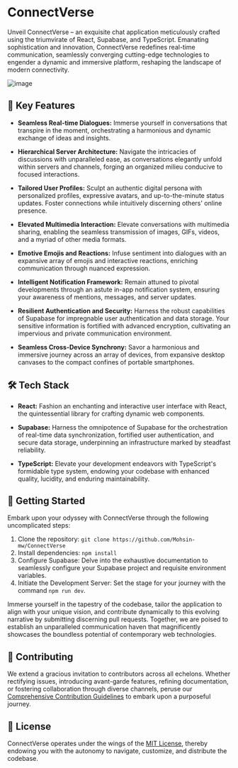 # ConnectVerse

Unveil ConnectVerse – an exquisite chat application meticulously crafted using the triumvirate of React, Supabase, and TypeScript. Emanating sophistication and innovation, ConnectVerse redefines real-time communication, seamlessly converging cutting-edge technologies to engender a dynamic and immersive platform, reshaping the landscape of modern connectivity.

![image](https://github.com/Mohsin-mw/ConnectVerse/assets/122507740/9e4067b9-b170-41b6-a6ed-886a736d9aae)



## 🚀 Key Features

- **Seamless Real-time Dialogues:** Immerse yourself in conversations that transpire in the moment, orchestrating a harmonious and dynamic exchange of ideas and insights.

- **Hierarchical Server Architecture:** Navigate the intricacies of discussions with unparalleled ease, as conversations elegantly unfold within servers and channels, forging an organized milieu conducive to focused interactions.

- **Tailored User Profiles:** Sculpt an authentic digital persona with personalized profiles, expressive avatars, and up-to-the-minute status updates. Foster connections while intuitively discerning others' online presence.

- **Elevated Multimedia Interaction:** Elevate conversations with multimedia sharing, enabling the seamless transmission of images, GIFs, videos, and a myriad of other media formats.

- **Emotive Emojis and Reactions:** Infuse sentiment into dialogues with an expansive array of emojis and interactive reactions, enriching communication through nuanced expression.

- **Intelligent Notification Framework:** Remain attuned to pivotal developments through an astute in-app notification system, ensuring your awareness of mentions, messages, and server updates.

- **Resilient Authentication and Security:** Harness the robust capabilities of Supabase for impregnable user authentication and data storage. Your sensitive information is fortified with advanced encryption, cultivating an impervious and private communication environment.

- **Seamless Cross-Device Synchrony:** Savor a harmonious and immersive journey across an array of devices, from expansive desktop canvases to the compact confines of portable smartphones.

## 🛠️ Tech Stack

- **React:** Fashion an enchanting and interactive user interface with React, the quintessential library for crafting dynamic web components.

- **Supabase:** Harness the omnipotence of Supabase for the orchestration of real-time data synchronization, fortified user authentication, and secure data storage, underpinning an infrastructure marked by steadfast reliability.

- **TypeScript:** Elevate your development endeavors with TypeScript's formidable type system, endowing your codebase with enhanced quality, lucidity, and enduring maintainability.

## 🌟 Getting Started

Embark upon your odyssey with ConnectVerse through the following uncomplicated steps:

1. Clone the repository: `git clone https://github.com/Mohsin-mw/ConnectVerse`
2. Install dependencies: `npm install`
3. Configure Supabase: Delve into the exhaustive documentation to seamlessly configure your Supabase project and requisite environment variables.
4. Initiate the Development Server: Set the stage for your journey with the command `npm run dev`.

Immerse yourself in the tapestry of the codebase, tailor the application to align with your unique vision, and contribute dynamically to this evolving narrative by submitting discerning pull requests. Together, we are poised to establish an unparalleled communication haven that magnificently showcases the boundless potential of contemporary web technologies.

## 🤝 Contributing

We extend a gracious invitation to contributors across all echelons. Whether rectifying issues, introducing avant-garde features, refining documentation, or fostering collaboration through diverse channels, peruse our [Comprehensive Contribution Guidelines](https://github.com/Mohsin-mw/ConnectVerse/blob/main/CONTRIBUTING.md) to embark upon a purposeful journey.

## 📄 License

ConnectVerse operates under the wings of the [MIT License](https://github.com/adiabhiraj195/LICENSE.txt), thereby endowing you with the autonomy to navigate, customize, and distribute the codebase.

